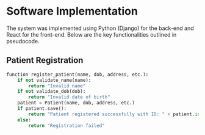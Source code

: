# Software Implementation

The system was implemented using Python (Django) for the back-end and React for the front-end. Below are the key functionalities outlined in pseudocode.

## Patient Registration
```python
function register_patient(name, dob, address, etc.):
    if not validate_name(name):
        return "Invalid name"
    if not validate_dob(dob):
        return "Invalid date of birth"
    patient = Patient(name, dob, address, etc.)
    if patient.save():
        return "Patient registered successfully with ID: " + patient.id
    else:
        return "Registration failed"
